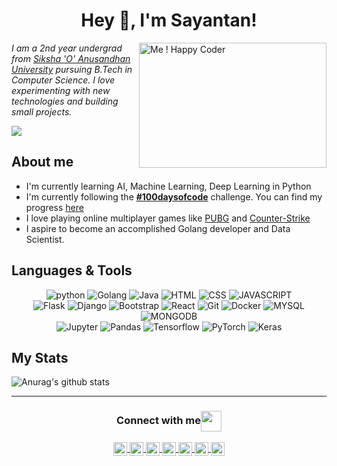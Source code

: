 <h1 align="center"><strong>Hey 👋, I'm Sayantan!</strong></h1>

<img align="right" title="Me ! Happy Coder" width="300" height="200" src="https://media.giphy.com/media/p4NLw3I4U0idi/giphy.gif">

<p>
<em>I am a 2nd year undergrad from <a href="https://www.soa.ac.in/">Siksha 'O' Anusandhan University</a> pursuing B.Tech in Computer Science. I love experimenting with new technologies and building small projects.</em>
</p>

![](https://komarev.com/ghpvc/?username=belikesayantan&color=blue&?style=flat-square&label=PROFILE+VIEWS)

## <strong>About me</strong>

- I'm currently learning AI, Machine Learning, Deep Learning in Python
- I'm currently following the <a href="https://www.100daysofcode.com/"><strong>#100daysofcode</strong></a> challenge. You can find my progress [here](https://github.com/belikesayantan/problem-solving)
- I love playing online multiplayer games like <a href="https://store.steampowered.com/app/578080/PLAYERUNKNOWNS_BATTLEGROUNDS/">PUBG</a> and <a href="https://store.steampowered.com/app/730/CounterStrike_Global_Offensive/">Counter-Strike</a>
- I aspire to become an accomplished Golang developer and Data Scientist. 

## <strong>Languages & Tools</strong>

<p align="center">
  <img alt="python "src="https://img.shields.io/badge/python-003366?style=for-the-badge&logo=python&link=https://python.org">
  <img alt="Golang" src="https://img.shields.io/badge/go-0E7682?style=for-the-badge&logo=go&link=https://golang.org">
  <img alt="Java" src="https://img.shields.io/badge/java-2B2A27?style=for-the-badge&logo=java&link=https://www.oracle.com/java">
  <img alt="HTML" src="https://img.shields.io/badge/HTML-F54D33?style=for-the-badge&logoColor=white&logo=html5">
  <img alt="CSS" src="https://img.shields.io/badge/CSS-6E20F5?style=for-the-badge&logo=css3">
  <img alt="JAVASCRIPT" src="https://img.shields.io/badge/javascript-D9A600?style=for-the-badge&logoColor=white&logo=javascript">
  <br>
  <img alt="Flask" src="http://img.shields.io/badge/Flask-373838?style=for-the-badge&logo=flask">
  <img alt="Django" src="http://img.shields.io/badge/Django-15381B?style=for-the-badge&logo=Django">
  <img alt="Bootstrap" src="http://img.shields.io/badge/Bootstrap-40198A?style=for-the-badge&logo=bootstrap">
  <img alt="React" src="http://img.shields.io/badge/React-012461?style=for-the-badge&logo=react">
  <img alt="Git" src="http://img.shields.io/badge/git-940D19?style=for-the-badge&logo=git">
  <img alt="Docker" src="http://img.shields.io/badge/docker-083E80?style=for-the-badge&logo=docker">
  <img alt="MYSQL" src="http://img.shields.io/badge/mysql-grey?style=for-the-badge&logo=mysql">
  <img alt="MONGODB" src="http://img.shields.io/badge/monogodb-064F20?style=for-the-badge&logo=mongodb">
  <br>
  <img alt="Jupyter" src="http://img.shields.io/badge/jupyter-E35C3D?style=for-the-badge&logoColor=white&logo=jupyter">
  <img alt="Pandas" src="http://img.shields.io/badge/pandas-000738?style=for-the-badge&logoColor=white&logo=pandas">
  <img alt="Tensorflow" src="http://img.shields.io/badge/Tensorflow-B33A0B?style=for-the-badge&logoColor=white&logo=tensorflow">
  <img alt="PyTorch" src="http://img.shields.io/badge/Pytorch-9C1B08?style=for-the-badge&logoColor=white&logo=pytorch">
  <img alt="Keras" src="http://img.shields.io/badge/Keras-F51120?style=for-the-badge&logoColor=white&logo=keras">
</p>



## <strong>My Stats</strong>

![Anurag's github stats](https://github-readme-stats.vercel.app/api?username=belikesayantan&hide=stars&include_all_commits=true&show_icons=true)

---

<div align="center">
  <h3 align="center">Connect with me<img align="center" src="https://github.com/rajput2107/rajput2107/blob/master/Assets/Handshake.gif" height="33px" /></h3>

<a href="https://twitter.com/belike_sayantan">
  <img align="center" title="Sayantan Paul | Twitter" alt="Twitter" width="22px" src="https://cdn.jsdelivr.net/npm/simple-icons@v3/icons/twitter.svg" />
</a>
<a href="https://www.linkedin.com/in/sayantan-paul-a0570a182/">
  <img align="center" title="Sayantan Paul | Linkedin" alt="Linkedin" width="22px" src="https://cdn.jsdelivr.net/npm/simple-icons@v3/icons/linkedin.svg" />
</a>
<a href="https://t.me/belikesayantan">
  <img align="center" title="Sayantan Paul | Telegram" alt="Telegram" width="22px" src="https://cdn.jsdelivr.net/npm/simple-icons@v3/icons/telegram.svg" />
</a>
<a href="https://www.instagram.com/belike_sayantan/">
  <img align="center" title="Sayantan Paul | Instagram" alt="Instagram" width="22px" src="https://cdn.jsdelivr.net/npm/simple-icons@v3/icons/instagram.svg" />
</a>
<a href="https://www.hackerrank.com/belikesayantan12">
  <img align="center" title="Sayantan Paul | Hackerrank" alt="Hackerrank" width="22px" src="https://cdn.jsdelivr.net/npm/simple-icons@v3/icons/hackerrank.svg" />
</a>
<a href="https://leetcode.com//">
  <img align="center" title="Sayantan Paul | Leetcode" alt="Leetcode" width="22px" src="https://cdn.jsdelivr.net/npm/simple-icons@v3/icons/leetcode.svg" />
</a>
<a href="https://www.codechef.com/">
  <img align="center" title="Sayantan Paul | Codechef" alt=" Codechef" width="22px" src="https://cdn.jsdelivr.net/npm/simple-icons@v3/icons/codechef.svg" />
</a> 
</div>

